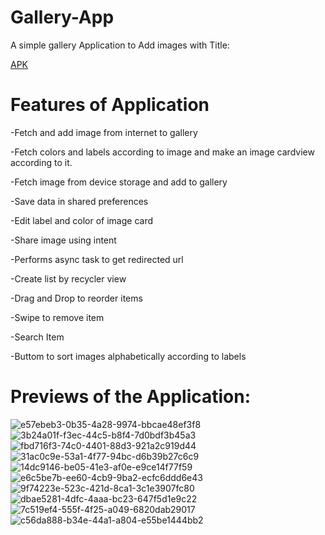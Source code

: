 # Gallery-App
A simple gallery Application to Add images with Title:

[APK](https://github.com/pulkitagrawal20/Gallery-App/releases/download/v1.0/app-debug.apk)

# Features of Application
-Fetch and add image from internet to gallery

-Fetch colors and labels according to image and make an image cardview according to it.

-Fetch image from device storage and add to gallery

-Save data in shared preferences

-Edit label and color of image card

-Share image using intent

-Performs async task to get redirected url

-Create list by recycler view

-Drag and Drop to reorder items

-Swipe to remove item

-Search Item

-Buttom to sort images alphabetically according to labels

# Previews of the Application:

![e57ebeb3-0b35-4a28-9974-bbcae48ef3f8](https://user-images.githubusercontent.com/69674896/120801006-4202a780-c55e-11eb-8d9b-ac80431b5023.jpg)
![3b24a01f-f3ec-44c5-b8f4-7d0bdf3b45a3](https://user-images.githubusercontent.com/69674896/120801027-462ec500-c55e-11eb-922b-0800bc39b6d5.jpg)
![fbd716f3-74c0-4401-88d3-921a2c919d44](https://user-images.githubusercontent.com/69674896/120176375-d3071500-c224-11eb-92db-d37fdb6451e9.jpg)
![31ac0c9e-53a1-4f77-94bc-d6b39b27c6c9](https://user-images.githubusercontent.com/69674896/120176486-f6ca5b00-c224-11eb-88d8-e839e33929df.jpg)
![14dc9146-be05-41e3-af0e-e9ce14f77f59](https://user-images.githubusercontent.com/69674896/120176507-ff229600-c224-11eb-9262-9a8a4d9ad7bc.jpg)
![e6c5be7b-ee60-4cb9-9ba2-ecfc6ddd6e43](https://user-images.githubusercontent.com/69674896/120176535-05187700-c225-11eb-9480-bb8b27d996ab.jpg)
![9f74223e-523c-421d-8ca1-3c1e3907fc80](https://user-images.githubusercontent.com/69674896/120176544-08abfe00-c225-11eb-95c4-e62ddfa6b3a4.jpg)
![dbae5281-4dfc-4aaa-bc23-647f5d1e9c22](https://user-images.githubusercontent.com/69674896/120176556-0c3f8500-c225-11eb-9d63-90db01e9249a.jpg)
![7c519ef4-555f-4f25-a049-6820dab29017](https://user-images.githubusercontent.com/69674896/120176570-0f3a7580-c225-11eb-9a06-62b552c18145.jpg)
![c56da888-b34e-44a1-a804-e55be1444bb2](https://user-images.githubusercontent.com/69674896/120176466-ee722000-c224-11eb-89c3-aa6bc6e86ba7.jpg)










